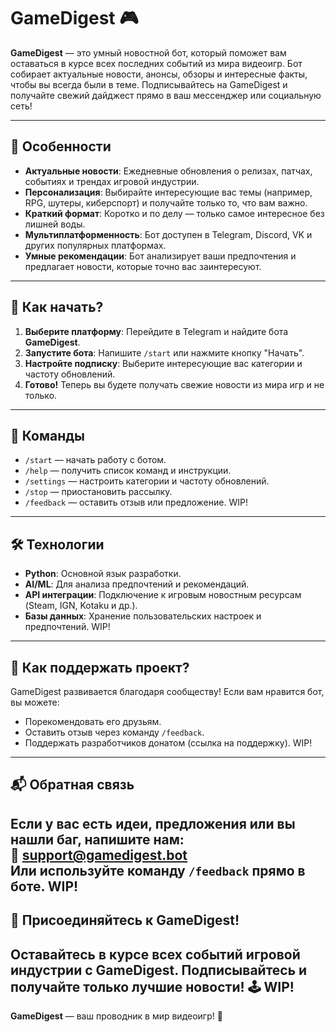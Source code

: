 # GameDigest 🎮

**GameDigest** — это умный новостной бот, который поможет вам оставаться в курсе всех последних событий из мира видеоигр. Бот собирает актуальные новости, анонсы, обзоры и интересные факты, чтобы вы всегда были в теме. Подписывайтесь на GameDigest и получайте свежий дайджест прямо в ваш мессенджер или социальную сеть!

---

## 🌟 Особенности

- **Актуальные новости**: Ежедневные обновления о релизах, патчах, событиях и трендах игровой индустрии.
- **Персонализация**: Выбирайте интересующие вас темы (например, RPG, шутеры, киберспорт) и получайте только то, что вам важно.
- **Краткий формат**: Коротко и по делу — только самое интересное без лишней воды.
- **Мультиплатформенность**: Бот доступен в Telegram, Discord, VK и других популярных платформах.
- **Умные рекомендации**: Бот анализирует ваши предпочтения и предлагает новости, которые точно вас заинтересуют.

---

## 🚀 Как начать?

1. **Выберите платформу**: Перейдите в Telegram и найдите бота **GameDigest**.
2. **Запустите бота**: Напишите `/start` или нажмите кнопку "Начать".
3. **Настройте подписку**: Выберите интересующие вас категории и частоту обновлений.
4. **Готово!** Теперь вы будете получать свежие новости из мира игр и не только.

---

## 📌 Команды

- `/start` — начать работу с ботом.
- `/help` — получить список команд и инструкции.
- `/settings` — настроить категории и частоту обновлений.
- `/stop` — приостановить рассылку.
- `/feedback` — оставить отзыв или предложение.
                    WIP!

---

## 🛠 Технологии

- **Python**: Основной язык разработки.
- **AI/ML**: Для анализа предпочтений и рекомендаций.
- **API интеграции**: Подключение к игровым новостным ресурсам (Steam, IGN, Kotaku и др.).
- **Базы данных**: Хранение пользовательских настроек и предпочтений.
                      WIP!
---

## 🤝 Как поддержать проект?

GameDigest развивается благодаря сообществу! Если вам нравится бот, вы можете:
- Порекомендовать его друзьям.
- Оставить отзыв через команду `/feedback`.
- Поддержать разработчиков донатом (ссылка на поддержку).
                    WIP!
---

## 📬 Обратная связь

Если у вас есть идеи, предложения или вы нашли баг, напишите нам:  
📧 **support@gamedigest.bot**  
Или используйте команду `/feedback` прямо в боте.
                    WIP!
---

## 🎉 Присоединяйтесь к GameDigest!

Оставайтесь в курсе всех событий игровой индустрии с GameDigest. Подписывайтесь и получайте только лучшие новости! 🕹️
                    WIP!
---

**GameDigest** — ваш проводник в мир видеоигр! 🚀

